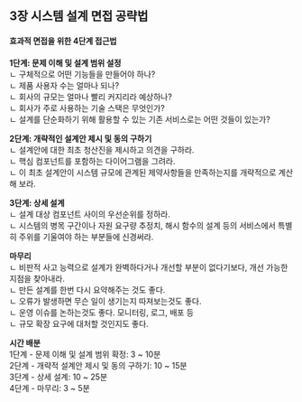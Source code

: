 ## 3장 시스템 설계 면접 공략법

#### 효과적 면접을 위한 4단계 접근법

<b>1단계: 문제 이해 및 설계 범위 설정</b>  
ㄴ 구체적으로 어떤 기능들을 만들어야 하나?  
ㄴ 제품 사용자 수는 얼마나 되나?  
ㄴ 회사의 규모는 얼마나 빨리 커지리라 예상하나?  
ㄴ 회사가 주로 사용하는 기술 스택은 무엇인가?  
ㄴ 설계를 단순화하기 위해 활용할 수 있는 기존 서비스로는 어떤 것들이 있는가?  

<b>2단계: 개략적인 설계안 제시 및 동의 구하기</b>  
ㄴ 설계안에 대한 최초 청산진을 제시하고 의견을 구하라.  
ㄴ 핵심 컴포넌트를 포함하는 다이어그램을 그려라.  
ㄴ 이 최초 설계안이 시스템 규모에 관계된 제약사항들을 만족하는지를 개략적으로 계산해 보라.  

<b>3단계: 상세 설계</b>  
ㄴ 설계 대상 컴포넌트 사이의 우선순위를 정하라.  
ㄴ 시스템의 병목 구간이나 자원 요구량 추정치, 해시 함수의 설계 등의 서비스에서 특별히 주위를 기울여야 하는 부분들에 신경써라.  

<b>마무리</b>  
ㄴ 비판적 사고 능력으로 설계가 완벽하다거나 개선할 부분이 없다기보다, 개선 가능한 지점을 찾아내라.  
ㄴ 만든 설계를 한번 다시 요약해주는 것도 좋다.  
ㄴ 오류가 발생하면 무슨 일이 생기는지 따져보는것도 좋다.  
ㄴ 운영 이슈를 논하는것도 좋다. 모니터링, 로그, 배포 등  
ㄴ 규모 확장 요구에 대처할 것인지도 좋다.

<b>시간 배분</b>  
1단계 - 문제 이해 및 설계 범위 확정: 3 ~ 10분  
2단계 - 개략적 설계안 제시 및 동의 구하기: 10 ~ 15분  
3단계 - 상세 설계: 10 ~ 25분  
4단계 - 마무리: 3 ~ 5분